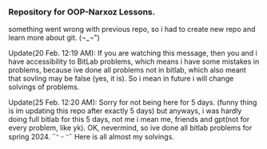 ### Repository for OOP-Narxoz Lessons. 
something went wrong with previous repo, so i had to create new repo and learn more about git. (¬_¬")

Update(20 Feb. 12:19 AM): If you are watching this message, then you and i have accessibility to BitLab problems, which means i have some mistakes in problems, because ive done all problems not in bitlab, which also meant that sovling may be false (yes, it is). So i mean in future i will change solvings of problems. 

Update(25 Feb. 12:20 AM): Sorry for not being here for 5 days. (funny thing is im updating this repo after exactly 5 days) but anyways, i was hardly doing full bitlab for this 5 days, not me i mean me, friends and gpt(not for every problem, like yk). OK, nevermind, so ive done all bitlab problems for spring 2024.
˶ᵔ ᵕ ᵔ˶
Here is all almost my solvings.
